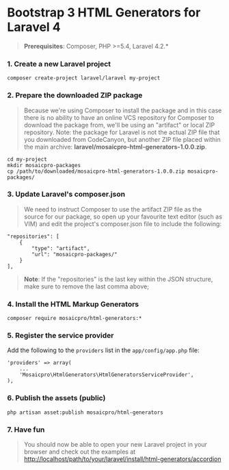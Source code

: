 # Bootstrap 3 HTML Generators for Laravel 4

> **Prerequisites**: Composer, PHP >=5.4, Laravel 4.2.*

### 1. Create a new Laravel project

    composer create-project laravel/laravel my-project

### 2. Prepare the downloaded ZIP package

> Because we're using Composer to install the package and in this case there is no ability to have an online VCS repository for Composer
to download the package from, we'll be using an "artifact" or local ZIP repository. Note: the package for Laravel is not the actual ZIP file
that you downloaded from CodeCanyon, but another ZIP file placed within the main archive: **laravel/mosaicpro-html-generators-1.0.0.zip**.

    cd my-project
    mkdir mosaicpro-packages
    cp /path/to/downloaded/mosaicpro-html-generators-1.0.0.zip mosaicpro-packages/

### 3. Update Laravel's composer.json

> We need to instruct Composer to use the artifact ZIP file as the source for our package, so open up your favourite text editor
(such as VIM) and edit the project's composer.json file to include the following:

    "repositories": [
        {
            "type": "artifact",
            "url": "mosaicpro-packages/"
        }
    ],

> **Note**: If the "repositories" is the last key within the JSON structure, make sure to remove the last comma above;

### 4. Install the HTML Markup Generators

    composer require mosaicpro/html-generators:*

### 5. Register the service provider
Add the following to the `providers` list in the `app/config/app.php` file:

    'providers' => array(
        ...
        'Mosaicpro\HtmlGenerators\HtmlGeneratorsServiceProvider',
    ),

### 6. Publish the assets (public)

    php artisan asset:publish mosaicpro/html-generators

### 7. Have fun

> You should now be able to open your new Laravel project in your browser and check out the examples at
[http://localhost/path/to/your/laravel/install/html-generators/accordion](http://localhost/path/to/your/laravel/install/html-generators/accordion)